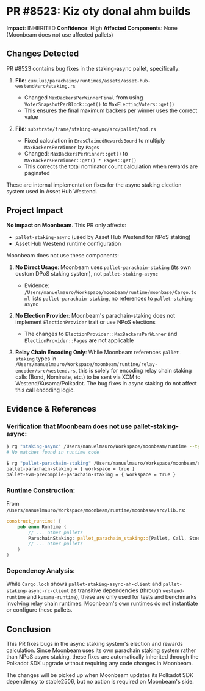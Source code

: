# PR #8523: Kiz oty donal ahm builds

**Impact**: INHERITED
**Confidence**: High
**Affected Components**: None (Moonbeam does not use affected pallets)

## Changes Detected

PR #8523 contains bug fixes in the staking-async pallet, specifically:

1. **File**: `cumulus/parachains/runtimes/assets/asset-hub-westend/src/staking.rs`
   - Changed `MaxBackersPerWinnerFinal` from using `VoterSnapshotPerBlock::get()` to `MaxElectingVoters::get()`
   - This ensures the final maximum backers per winner uses the correct value

2. **File**: `substrate/frame/staking-async/src/pallet/mod.rs`
   - Fixed calculation in `ErasClaimedRewardsBound` to multiply `MaxBackersPerWinner` by `Pages`
   - Changed: `MaxBackersPerWinner::get()` to `MaxBackersPerWinner::get() * Pages::get()`
   - This corrects the total nominator count calculation when rewards are paginated

These are internal implementation fixes for the async staking election system used in Asset Hub Westend.

## Project Impact

**No impact on Moonbeam**. This PR only affects:
- `pallet-staking-async` (used by Asset Hub Westend for NPoS staking)
- Asset Hub Westend runtime configuration

Moonbeam does not use these components:

1. **No Direct Usage**: Moonbeam uses `pallet-parachain-staking` (its own custom DPoS staking system), not `pallet-staking-async`
   - Evidence: `/Users/manuelmauro/Workspace/moonbeam/runtime/moonbase/Cargo.toml` lists `pallet-parachain-staking`, no references to `pallet-staking-async`

2. **No Election Provider**: Moonbeam's parachain-staking does not implement `ElectionProvider` trait or use NPoS elections
   - The changes to `ElectionProvider::MaxBackersPerWinner` and `ElectionProvider::Pages` are not applicable

3. **Relay Chain Encoding Only**: While Moonbeam references `pallet-staking` types in `/Users/manuelmauro/Workspace/moonbeam/runtime/relay-encoder/src/westend.rs`, this is solely for encoding relay chain staking calls (Bond, Nominate, etc.) to be sent via XCM to Westend/Kusama/Polkadot. The bug fixes in async staking do not affect this call encoding logic.

## Evidence & References

### Verification that Moonbeam does not use pallet-staking-async:

```bash
$ rg "staking-async" /Users/manuelmauro/Workspace/moonbeam/runtime --type rust
# No matches found in runtime code

$ rg "pallet-parachain-staking" /Users/manuelmauro/Workspace/moonbeam/runtime/moonbase/Cargo.toml
pallet-parachain-staking = { workspace = true }
pallet-evm-precompile-parachain-staking = { workspace = true }
```

### Runtime Construction:
From `/Users/manuelmauro/Workspace/moonbeam/runtime/moonbase/src/lib.rs`:
```rust
construct_runtime! {
    pub enum Runtime {
        // ... other pallets
        ParachainStaking: pallet_parachain_staking::{Pallet, Call, Storage, Event<T>, Config<T>} = 12,
        // ... other pallets
    }
}
```

### Dependency Analysis:
While `Cargo.lock` shows `pallet-staking-async-ah-client` and `pallet-staking-async-rc-client` as transitive dependencies (through `westend-runtime` and `kusama-runtime`), these are only used for tests and benchmarks involving relay chain runtimes. Moonbeam's own runtimes do not instantiate or configure these pallets.

## Conclusion

This PR fixes bugs in the async staking system's election and rewards calculation. Since Moonbeam uses its own parachain staking system rather than NPoS async staking, these fixes are automatically inherited through the Polkadot SDK upgrade without requiring any code changes in Moonbeam.

The changes will be picked up when Moonbeam updates its Polkadot SDK dependency to stable2506, but no action is required on Moonbeam's side.
